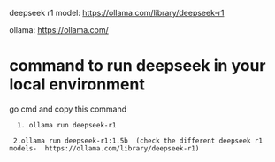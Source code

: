 deepseek r1 model:  https://ollama.com/library/deepseek-r1

ollama: https://ollama.com/

# command to run deepseek in your local environment 

go cmd and copy this command 

      1. ollama run deepseek-r1

     2.ollama run deepseek-r1:1.5b  (check the different deepseek r1 models-  https://ollama.com/library/deepseek-r1)
